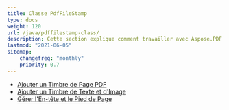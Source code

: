 ```yaml
---
title: Classe PdfFileStamp
type: docs
weight: 120
url: /java/pdffilestamp-class/
description: Cette section explique comment travailler avec Aspose.PDF Facades - un ensemble d'outils pour les opérations populaires avec PDF.
lastmod: "2021-06-05"
sitemap:
    changefreq: "monthly"
    priority: 0.7
---
```


- [Ajouter un Timbre de Page PDF](/pdf/java/add-pdf-page-stamp/)
- [Ajouter un Timbre de Texte et d'Image](/pdf/java/add-text-and-image-stamp/)
- [Gérer l'En-tête et le Pied de Page](/pdf/java/manage-header-and-footer/)